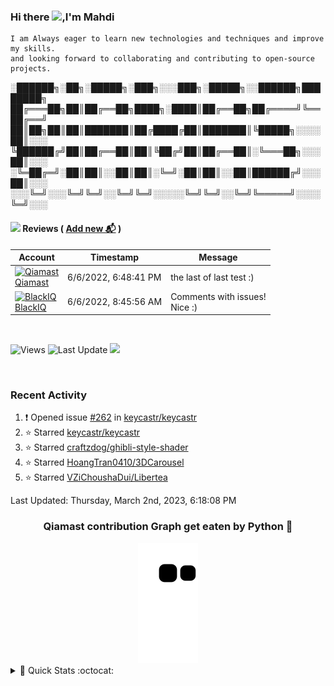 ### Hi there <img src="https://media.giphy.com/media/w1OBpBd7kJqHrJnJ13/giphy.gif" width="30">,I'm Mahdi 

```
I am Always eager to learn new technologies and techniques and improve my skills.
and looking forward to collaborating and contributing to open-source projects.
```


░██████╗░██╗░█████╗░███╗░░░███╗░█████╗░░██████╗████████╗
██╔═══██╗██║██╔══██╗████╗░████║██╔══██╗██╔════╝╚══██╔══╝
██║██╗██║██║███████║██╔████╔██║███████║╚█████╗░░░░██║░░░
╚██████╔╝██║██╔══██║██║╚██╔╝██║██╔══██║░╚═══██╗░░░██║░░░
░╚═██╔═╝░██║██║░░██║██║░╚═╝░██║██║░░██║██████╔╝░░░██║░░░
░░░╚═╝░░░╚═╝╚═╝░░╚═╝╚═╝░░░░░╚═╝╚═╝░░╚═╝╚═════╝░░░░╚═╝░░░


#### <img src="https://media.giphy.com/media/mRqMnL2Yp4Z9apds6Q/giphy.gif" width="40"> Reviews ( [Add new 📬](https://github.com/Qiamast/Qiamast/issues/2#issuecomment-new) )
<!-- reviews -->
| Account | Timestamp | Message |
|---|---|---|
|[![Qiamast](https://avatars.githubusercontent.com/u/78082316?s=24&u=2eef8b9e7d825d495af01648d0a7650366b04323&v=4)<br />Qiamast](https://github.com/Qiamast)|6/6/2022, 6:48:41 PM|the last of last test :)|
|[![BlackIQ](https://avatars.githubusercontent.com/u/55284339?s=24&u=faf22f22288a56c0556629507fceff17a65e6d25&v=4)<br />BlackIQ](https://github.com/BlackIQ)|6/6/2022, 8:45:56 AM|Comments with issues!<br />Nice :)|
<!-- /reviews -->

<!-- Badge -->
<br />

![Views](https://komarev.com/ghpvc/?username=qiamast)
![Last Update](https://img.shields.io/github/last-commit/qiamast/qiamast?label=Last%20Update&style=social)
[<img src="https://media.giphy.com/media/hXPHgJXpg1TnQncuHW/giphy.gif" width="70">](https://github.com/qiamast/qiamast/issues/new)

<br />
<!-- Badge -->

### Recent Activity
<!--RECENT_ACTIVITY:start-->
1. ❗️ Opened issue [#262](https://github.com/keycastr/keycastr/issues/262) in [keycastr/keycastr](https://github.com/keycastr/keycastr)
2. ⭐ Starred [keycastr/keycastr](https://github.com/keycastr/keycastr)
3. ⭐ Starred [craftzdog/ghibli-style-shader](https://github.com/craftzdog/ghibli-style-shader)
4. ⭐ Starred [HoangTran0410/3DCarousel](https://github.com/HoangTran0410/3DCarousel)
5. ⭐ Starred [VZiChoushaDui/Libertea](https://github.com/VZiChoushaDui/Libertea)
<!--RECENT_ACTIVITY:end-->
<!--RECENT_ACTIVITY:last_update-->
Last Updated: Thursday, March 2nd, 2023, 6:18:08 PM
<!--RECENT_ACTIVITY:last_update_end-->

<!-- Qiamast Contribution Graph -->
<div align="center">
  <h3>Qiamast contribution Graph get eaten by Python 🐍</h3>
  <img src="https://github.com/Qiamast/Qiamast/blob/output/github-contribution-grid-snake.svg" />
</div>
<!-- Qiamast Contribution Graph -->

<details>
<summary>
🚀 Quick Stats :octocat:
</summary>

<p align="center">
<img width="450" align="center" src="https://github-readme-stats-defcon27.vercel.app/api?username=Qiamast&show_icons=true&line_height=21&theme=react" alt="Qiamast's Github Stats" />
  
</p>


<!-- footer -->
<div style="align-items:center;">
  <img src="https://capsule-render.vercel.app/api?type=waving&color=gradient&height=60&section=footer&width=100"/>
</div>
</details>

